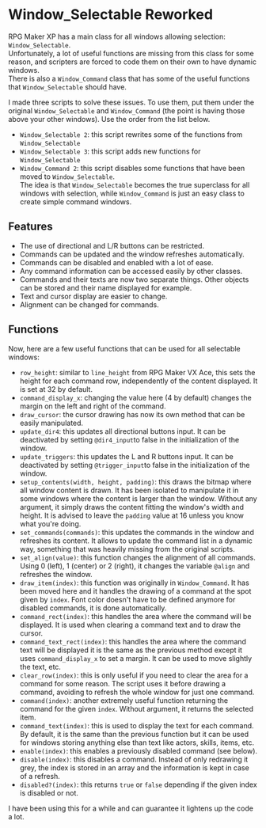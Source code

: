 # Window_Selectable Reworked
RPG Maker XP has a main class for all windows allowing selection: `Window_Selectable`.  
Unfortunately, a lot of useful functions are missing from this class for some reason, and scripters are forced to code them on their own to have dynamic windows.  
There is also a `Window_Command` class that has some of the useful functions that `Window_Selectable` should have.

I made three scripts to solve these issues. To use them, put them under the original `Window_Selectable` and `Window_Command` (the point is having those above your other windows). Use the order from the list below.
* `Window_Selectable 2`: this script rewrites some of the functions from `Window_Selectable`
* `Window_Selectable 3`: this script adds new functions for `Window_Selectable`
* `Window_Command 2`: this script disables some functions that have been moved to `Window_Selectable`.  
The idea is that `Window_Selectable` becomes the true superclass for all windows with selection, while `Window_Command` is just an easy class to create simple command windows.

## Features
* The use of directional and L/R buttons can be restricted.
* Commands can be updated and the window refreshes automatically.
* Commands can be disabled and enabled with a lot of ease.
* Any command information can be accessed easily by other classes.
* Commands and their texts are now two separate things. Other objects can be stored and their name displayed for example.
* Text and cursor display are easier to change.
* Alignment can be changed for commands.

## Functions
Now, here are a few useful functions that can be used for all selectable windows:
* `row_height`: similar to `line_height` from RPG Maker VX Ace, this sets the height for each command row, independently of the content displayed. It is set at 32 by default.
* `command_display_x`: changing the value here (4 by default) changes the margin on the left and right of the command.
* `draw_cursor`: the cursor drawing has now its own method that can be easily manipulated.
* `update_dir4`: this updates all directional buttons input. It can be deactivated by setting `@dir4_input`to false in the initialization of the window.
* `update_triggers`: this updates the L and R buttons input. It can be deactivated by setting `@trigger_input`to false in the initialization of the window.
* `setup_contents(width, height, padding)`: this draws the bitmap where all window content is drawn. It has been isolated to manipulate it in some windows where the content is larger than the window. Without any argument, it simply draws the content fitting the window's width and height. It is advised to leave the `padding` value at 16 unless you know what you're doing.
* `set_commands(commands)`: this updates the commands in the window and refreshes its content. It allows to update the command list in a dynamic way, something that was heavily missing from the original scripts.
* `set_align(value)`: this function changes the alignment of all commands. Using 0 (left), 1 (center) or 2 (right), it changes the variable `@align` and refreshes the window.
* `draw_item(index)`: this function was originally in `Window_Command`. It has been moved here and it handles the drawing of a command at the spot given by `index`. Font color doesn't have to be defined anymore for disabled commands, it is done automatically.
* `command_rect(index)`: this handles the area where the command will be displayed. It is used when clearing a command text and to draw the cursor.
* `command_text_rect(index)`: this handles the area where the command text will be displayed it is the same as the previous method except it uses `command_display_x` to set a margin. It can be used to move slightly the text, etc.
* `clear_row(index)`: this is only useful if you need to clear the area for a command for some reason. The script uses it before drawing a command, avoiding to refresh the whole window for just one command.
* `command(index)`: another extremely useful function returning the command for the given `index`. Without argument, it returns the selected item.
* `command_text(index)`: this is used to display the text for each command. By default, it is the same than the previous function but it can be used for windows storing anything else than text like actors, skills, items, etc.
* `enable(index)`: this enables a previously disabled command (see below).
* `disable(index)`: this disables a command. Instead of only redrawing it grey, the index is stored in an array and the information is kept in case of a refresh.
* `disabled?(index)`: this returns `true` or `false` depending if the given index is disabled or not.

I have been using this for a while and can guarantee it lightens up the code a lot.
